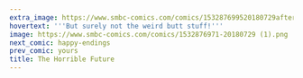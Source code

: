 ```yaml
---
extra_image: https://www.smbc-comics.com/comics/153287699520180729after (1).png
hovertext: '''But surely not the weird butt stuff!'''
image: https://www.smbc-comics.com/comics/1532876971-20180729 (1).png
next_comic: happy-endings
prev_comic: yours
title: The Horrible Future
---
```


